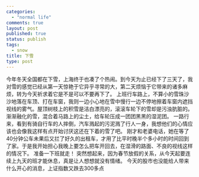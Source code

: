 ```yaml
--- 
categories: 
  - "normal life"
comments: true
layout: post
published: true
status: publish
tags: 
  - snow
title: 下雪
type: post
---
```

今年冬天全国都在下雪，上海终于也凑了个热闹。到今天为止已经下了三天了，我对雪的感觉已经从第一天惊艳于它异乎寻常的大，第二天烦恼于它带来的诸多麻烦，转为今天祈求着它是不是可以不要再下了。
上班行车路上，不算小的雪珠沙沙地落在车顶、打在车窗，我则一边小心地在雪中慢行一边不停地擦着车窗内遮挡视线的雾气。屋顶树枝上的积雪是洁白漂亮的，滚滚车轮下的雪却是污浊肮脏的。渐渐融化的雪，混合着马路上的尘土，给车轮压成一团团黑黑的湿泥团。<!--more-->
一路行来，看到有骑自行车的人摔倒，汽车溅起的污泥溅了行人一身，我想他们的心情应该也会像我这样有点开始讨厌这还在下着的雪了吧。
刚才和老婆电话，她在等了40分钟公车未果后又拦了好久的出租车，才用了比平时晚半个多小时的时间回到了家。于是我开始担心我晚上要怎么把车开回去，在湿滑的路面、不良的视线这样的情况下。
准备一下班就走！
突然想起来，因为春节放假的关系，从今天起要连续上九天的班才能休息，真是让人想想就没有情绪。
今天的股市也没能给人带来什么开心的消息，上证指数又跌去300多点
